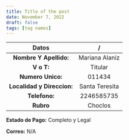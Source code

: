 ```yaml
---
title: Title of the post
date: November 7, 2022
draft: false
tags: [tag names]
---
```


| **Datos**                    | /              |
| :--------------------------: | :-:            |
| **Nombre Y Apellido:**       | Mariana Alaniz |
| **V o T:**                   | Titular        |
| **Numero Unico:**            | 011434         |
| **Localidad y Direccion:**   | Santa Teresita |
| **Telefono:**                | 2246585735     |
| **Rubro**                    | Choclos        |

**Estado de Pago:** Completo y Legal

**Correo:** N/A
